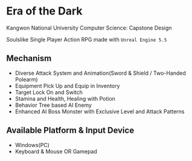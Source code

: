 # Era of the Dark
Kangwon National University Computer Science: Capstone Design

Soulslike Single Player Action RPG made with `Unreal Engine 5.5`

## Mechanism
- Diverse Attack System and Animation(Sword & Shield / Two-Handed Polearm)
- Equipment Pick Up and Equip in Inventory
- Target Lock On and Switch
- Stamina and Health, Healing with Potion
- Behavior Tree based AI Enemy
- Enhanced AI Boss Monster with Exclusive Level and Attack Patterns

## Available Platform & Input Device
- Windows(PC)
- Keyboard & Mouse OR Gamepad
